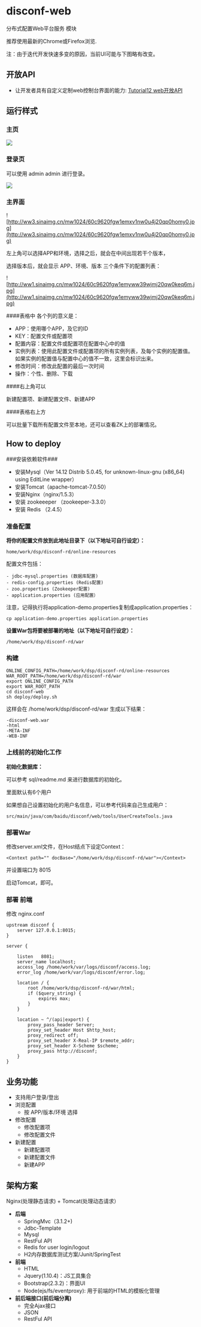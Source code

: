 disconf-web
===========

分布式配置Web平台服务 模块

推荐使用最新的Chrome或Firefox浏览.

注：由于迭代开发快速多变的原因，当前UI可能与下图略有改变。

## 开放API

- 让开发者具有自定义定制web控制台界面的能力: [Tutorial12 web开放API](https://github.com/knightliao/disconf/wiki/Tutorial12-web%E5%BC%80%E6%94%BEAPI)  

## 运行样式 ##

### 主页 ###

![](http://ww1.sinaimg.cn/mw1024/60c9620fgw1ekdfiw180rj20vt0gawfr.jpg)

### 登录页 ###

可以使用 admin   admin 进行登录。

![](http://ww4.sinaimg.cn/mw1024/60c9620fgw1ekdfjkgbdcj20t70ie757.jpg)

### 主界面 ###

![http://ww3.sinaimg.cn/mw1024/60c9620fgw1emxv1nw0u4j20qp0homy0.jpg](http://ww3.sinaimg.cn/mw1024/60c9620fgw1emxv1nw0u4j20qp0homy0.jpg)

左上角可以选择APP和环境，选择之后，就会在中间出现若干个版本，

选择版本后，就会显示 APP、环境、版本 三个条件下的配置列表：

![http://ww1.sinaimg.cn/mw1024/60c9620fgw1emyww39wjmj20qw0keq6m.jpg](http://ww1.sinaimg.cn/mw1024/60c9620fgw1emyww39wjmj20qw0keq6m.jpg)

####表格中 各个列的意义是：

- APP：使用哪个APP，及它的ID
- KEY：配置文件或配置项
- 配置内容：配置文件或配置项在配置中心中的值
- 实例列表：使用此配置文件或配置项的所有实例列表，及每个实例的配置值。如果实例的配置值与配置中心的值不一致，这里会标识出来。
- 修改时间：修改此配置的最后一次时间 
- 操作：个性、删除、下载

####右上角可以

新建配置项、新建配置文件、新建APP

####表格右上方 

可以批量下载所有配置文件至本地，还可以查看ZK上的部署情况。

## How to deploy ##

###安装依赖软件###

- 安装Mysql（Ver 14.12 Distrib 5.0.45, for unknown-linux-gnu (x86_64) using  EditLine wrapper）
- 安装Tomcat（apache-tomcat-7.0.50）
- 安装Nginx（nginx/1.5.3）
- 安装 zookeeeper （zookeeper-3.3.0）
- 安装 Redis （2.4.5）

### 准备配置 ###
	
**将你的配置文件放到此地址目录下（以下地址可自行设定）：**

	home/work/dsp/disconf-rd/online-resources

配置文件包括：

	- jdbc-mysql.properties (数据库配置)
	- redis-config.properties (Redis配置)
	- zoo.properties (Zookeeper配置)
	- application.properties (应用配置）

注意，记得执行将application-demo.properties复制成application.properties：
 
    cp application-demo.properties application.properties 

**设置War包将要被部署的地址（以下地址可自行设定）：**

	/home/work/dsp/disconf-rd/war

### 构建 ###

	ONLINE_CONFIG_PATH=/home/work/dsp/disconf-rd/online-resources
	WAR_ROOT_PATH=/home/work/dsp/disconf-rd/war
	export ONLINE_CONFIG_PATH
	export WAR_ROOT_PATH
	cd disconf-web
	sh deploy/deploy.sh

这样会在	/home/work/dsp/disconf-rd/war 生成以下结果：

	-disconf-web.war  
	-html  
	-META-INF  
	-WEB-INF

### 上线前的初始化工作 ###

**初始化数据库：**

可以参考 sql/readme.md 来进行数据库的初始化。

里面默认有6个用户

如果想自己设置初始化的用户名信息，可以参考代码来自己生成用户：

    src/main/java/com/baidu/disconf/web/tools/UserCreateTools.java

### 部署War ###

修改server.xml文件，在Host结点下设定Context：

	<Context path="" docBase="/home/work/dsp/disconf-rd/war"></Context>

并设置端口为 8015

启动Tomcat，即可。

### 部署 前端 ###

修改 nginx.conf

    upstream disconf {
        server 127.0.0.1:8015;
    }

    server {

        listen   8081;
        server_name localhost;
        access_log /home/work/var/logs/disconf/access.log;
        error_log /home/work/var/logs/disconf/error.log;

        location / {
            root /home/work/dsp/disconf-rd/war/html;
            if ($query_string) {
                expires max;
            }
        }

        location ~ ^/(api|export) {
            proxy_pass_header Server;
            proxy_set_header Host $http_host;
            proxy_redirect off;
            proxy_set_header X-Real-IP $remote_addr;
            proxy_set_header X-Scheme $scheme;
            proxy_pass http://disconf;
        }
    }

## 业务功能 ##

- 支持用户登录/登出
- 浏览配置
	- 按 APP/版本/环境 选择
- 修改配置
	- 修改配置项
	- 修改配置文件
- 新建配置
	- 新建配置项
	- 新建配置文件
	- 新建APP

## 架构方案 ##

Nginx(处理静态请求) + Tomcat(处理动态请求）

- **后端**
    - SpringMvc（3.1.2+)
    - Jdbc-Template
    - Mysql
    - RestFul API
    - Redis for user login/logout
    - H2内存数据库测试方案/Junit/SpringTest
- **前端**
    - HTML
    - Jquery(1.10.4)：JS工具集合
    - Bootstrap(2.3.2)：界面UI
    - Node(ejs/fs/eventproxy): 用于前端的HTML的模板化管理
- **前后端接口(前后端分离)**
    - 完全Ajax接口
    - JSON
    - RestFul API



